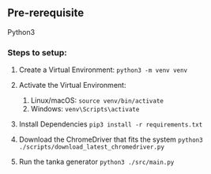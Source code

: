 ## Pre-rerequisite
Python3

### Steps to setup:
1. Create a Virtual Environment:
`python3 -m venv venv`

1. Activate the Virtual Environment:
    1. Linux/macOS:
`source venv/bin/activate`
    1. Windows:
`venv\Scripts\activate`

1. Install Dependencies
`pip3 install -r requirements.txt`


1. Download the ChromeDriver that fits the system
`python3 ./scripts/download_latest_chromedriver.py`

1. Run the tanka generator
`python3 ./src/main.py`
